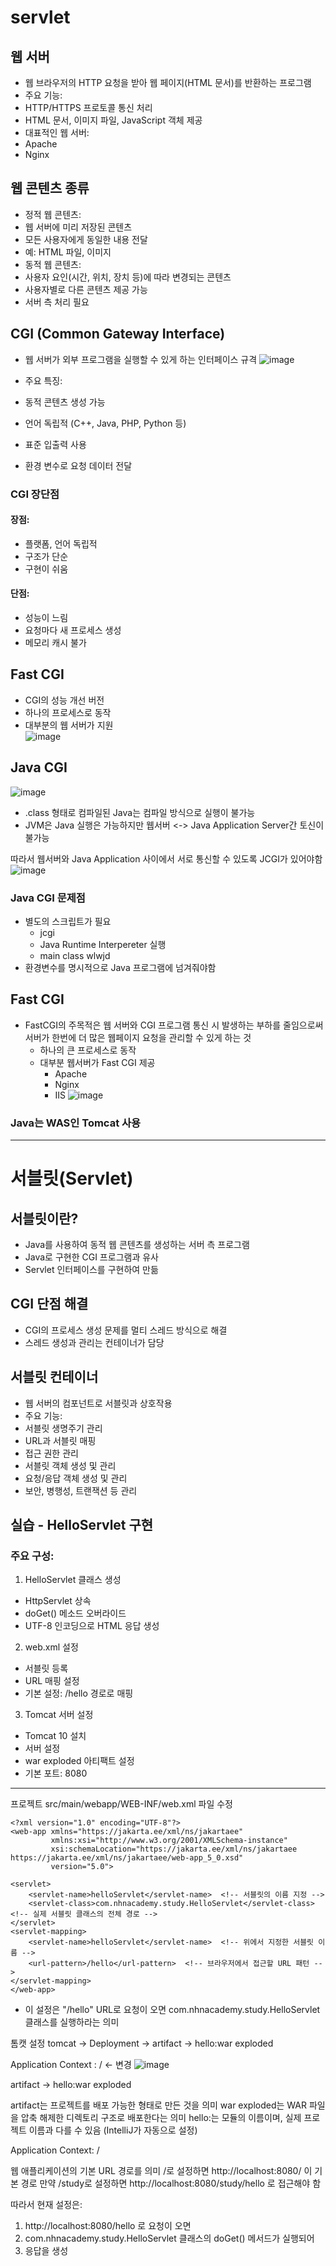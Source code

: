 # servlet

## 웹 서버
- 웹 브라우저의 HTTP 요청을 받아 웹 페이지(HTML 문서)를 반환하는 프로그램
- 주요 기능:
 - HTTP/HTTPS 프로토콜 통신 처리
 - HTML 문서, 이미지 파일, JavaScript 객체 제공
- 대표적인 웹 서버:
 - Apache
 - Nginx

## 웹 콘텐츠 종류
- 정적 웹 콘텐츠:
 - 웹 서버에 미리 저장된 콘텐츠
 - 모든 사용자에게 동일한 내용 전달
 - 예: HTML 파일, 이미지
- 동적 웹 콘텐츠:
 - 사용자 요인(시간, 위치, 장치 등)에 따라 변경되는 콘텐츠 
 - 사용자별로 다른 콘텐츠 제공 가능
 - 서버 측 처리 필요
   

## CGI (Common Gateway Interface)
- 웹 서버가 외부 프로그램을 실행할 수 있게 하는 인터페이스 규격
![image](https://github.com/user-attachments/assets/77c72a8c-29e8-47bc-8702-e8923b85deb2)

- 주요 특징:
 - 동적 콘텐츠 생성 가능
 - 언어 독립적 (C++, Java, PHP, Python 등)
 - 표준 입출력 사용
 - 환경 변수로 요청 데이터 전달

### CGI 장단점
#### 장점:
- 플랫폼, 언어 독립적
- 구조가 단순
- 구현이 쉬움

#### 단점:
- 성능이 느림
- 요청마다 새 프로세스 생성
- 메모리 캐시 불가

## Fast CGI
- CGI의 성능 개선 버전
- 하나의 프로세스로 동작
- 대부분의 웹 서버가 지원  
![image](https://github.com/user-attachments/assets/86ee3276-a615-4b1d-857f-1b173d333fd2)


## Java CGI
![image](https://github.com/user-attachments/assets/e1a39c23-f777-44f7-9c6b-94f79fc5b526)
- .class 형태로 컴파일된 Java는 컴파일 방식으로 실행이 불가능
- JVM은 Java 실행은 가능하지만 웹서버 <-> Java Application Server간 토신이 불가능

따라서 웹서버와 Java Application 사이에서 서로 통신할 수 있도록 JCGI가 있어야함
![image](https://github.com/user-attachments/assets/623f58c7-c7c4-4e21-b913-21ccc3ce2006)

### Java CGI 문제점
- 별도의 스크립트가 필요
  - jcgi
  - Java Runtime Interpereter 실행
  - main class wlwjd
- 환경변수를 명시적으로 Java 프로그램에 넘겨줘야함
  
## Fast CGI
- FastCGI의 주목적은 웹 서버와 CGI 프로그램 통신 시 발생하는 부하를 줄임으로써 서버가 한번에 더 많은 웹페이지 요청을 관리할 수 있게 하는 것
  - 하나의 큰 프로세스로 동작
  - 대부분 웹서버가 Fast CGI 제공
     - Apache
     - Nginx
     - IIS
 ![image](https://github.com/user-attachments/assets/4218856e-0460-40e7-8ef9-493c6a50dd14)

 ### Java는 WAS인 Tomcat 사용

 ---

# 서블릿(Servlet)

## 서블릿이란?
- Java를 사용하여 동적 웹 콘텐츠를 생성하는 서버 측 프로그램
- Java로 구현한 CGI 프로그램과 유사
- Servlet 인터페이스를 구현하여 만듦

## CGI 단점 해결
- CGI의 프로세스 생성 문제를 멀티 스레드 방식으로 해결
- 스레드 생성과 관리는 컨테이너가 담당

## 서블릿 컨테이너
- 웹 서버의 컴포넌트로 서블릿과 상호작용
- 주요 기능:
 - 서블릿 생명주기 관리
 - URL과 서블릿 매핑
 - 접근 권한 관리
 - 서블릿 객체 생성 및 관리
 - 요청/응답 객체 생성 및 관리
 - 보안, 병행성, 트랜잭션 등 관리

## 실습 - HelloServlet 구현
### 주요 구성:
1. HelloServlet 클래스 생성
  - HttpServlet 상속
  - doGet() 메소드 오버라이드
  - UTF-8 인코딩으로 HTML 응답 생성

2. web.xml 설정
  - 서블릿 등록
  - URL 매핑 설정
  - 기본 설정: /hello 경로로 매핑

3. Tomcat 서버 설정
  - Tomcat 10 설치
  - 서버 설정
  - war exploded 아티팩트 설정
  - 기본 포트: 8080

 ---

프로젝트 src/main/webapp/WEB-INF/web.xml  파일 수정 
```
<?xml version="1.0" encoding="UTF-8"?>
<web-app xmlns="https://jakarta.ee/xml/ns/jakartaee"
         xmlns:xsi="http://www.w3.org/2001/XMLSchema-instance"
         xsi:schemaLocation="https://jakarta.ee/xml/ns/jakartaee https://jakarta.ee/xml/ns/jakartaee/web-app_5_0.xsd"
         version="5.0">

<servlet>
    <servlet-name>helloServlet</servlet-name>  <!-- 서블릿의 이름 지정 -->
    <servlet-class>com.nhnacademy.study.HelloServlet</servlet-class>  <!-- 실제 서블릿 클래스의 전체 경로 -->
</servlet>
<servlet-mapping>
    <servlet-name>helloServlet</servlet-name>  <!-- 위에서 지정한 서블릿 이름 -->
    <url-pattern>/hello</url-pattern>  <!-- 브라우저에서 접근할 URL 패턴 -->
</servlet-mapping>
</web-app>
```


- 이 설정은 "/hello" URL로 요청이 오면 com.nhnacademy.study.HelloServlet 클래스를 실행하라는 의미

톰캣 설정 
tomcat → Deployment → artifact → hello:war exploded

Application Context : / ← 변경
![image](https://github.com/user-attachments/assets/7117cd69-fcd1-4c0a-a7b1-44c69e834d89)

artifact → hello:war exploded

artifact는 프로젝트를 배포 가능한 형태로 만든 것을 의미
war exploded는 WAR 파일을 압축 해제한 디렉토리 구조로 배포한다는 의미
hello:는 모듈의 이름이며, 실제 프로젝트 이름과 다를 수 있음 (IntelliJ가 자동으로 설정)


Application Context: /

웹 애플리케이션의 기본 URL 경로를 의미
/로 설정하면 http://localhost:8080/ 이 기본 경로
만약 /study로 설정하면 http://localhost:8080/study/hello 로 접근해야 함



따라서 현재 설정은:

1. http://localhost:8080/hello 로 요청이 오면
2. com.nhnacademy.study.HelloServlet 클래스의 doGet() 메서드가 실행되어
3. 응답을 생성

